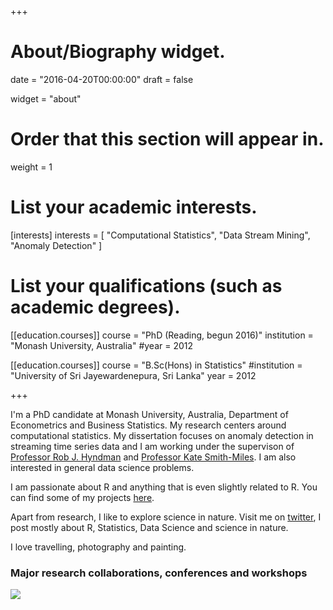+++
# About/Biography widget.

date = "2016-04-20T00:00:00"
draft = false

widget = "about"

# Order that this section will appear in.
weight = 1

# List your academic interests.
[interests]
  interests = [
    "Computational Statistics",
    "Data Stream Mining",
    "Anomaly Detection"
  ]

# List your qualifications (such as academic degrees).
[[education.courses]]
  course = "PhD (Reading, begun 2016)"
  institution = "Monash University, Australia"
  #year = 2012

[[education.courses]]
  course = "B.Sc(Hons) in Statistics"
  #institution = "University of Sri Jayewardenepura, Sri Lanka"
  year = 2012
 
+++

I'm a PhD candidate at Monash University, Australia, Department of Econometrics and Business Statistics. My research centers around computational statistics. My dissertation focuses on anomaly detection in streaming time series data and I am working under the supervison of [Professor Rob J. Hyndman](https://robjhyndman.com/) and [Professor Kate Smith-Miles](http://katesmithmiles.wixsite.com/home). I am also interested in general data science problems. 

I am passionate about R and  anything that is even slightly related to R. You can find some of my projects [here](https://prital.netlify.com/#projects).

Apart from  research, I like to explore science in nature. Visit me on [twitter](https://twitter.com/pridiltal), I post mostly about R, Statistics, Data Science and science in nature. 

I love travelling, photography and painting.


### Major research collaborations, conferences and workshops
![](https://github.com/pridiltal/priweb/blob/master/static/img/mytour.png?raw=true)





